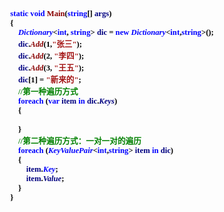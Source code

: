 <html>

<head>
<meta http-equiv=Content-Type content="text/html; charset=gb2312">
<meta name=Generator content="Microsoft Word 15 (filtered)">
<style>
<!--
 /* Font Definitions */
 @font-face
	{font-family:宋体;
	panose-1:2 1 6 0 3 1 1 1 1 1;}
@font-face
	{font-family:"Cambria Math";
	panose-1:2 4 5 3 5 4 6 3 2 4;}
@font-face
	{font-family:Calibri;
	panose-1:2 15 5 2 2 2 4 3 2 4;}
@font-face
	{font-family:新宋体;
	panose-1:2 1 6 9 3 1 1 1 1 1;}
@font-face
	{font-family:"\@新宋体";
	panose-1:2 1 6 9 3 1 1 1 1 1;}
@font-face
	{font-family:"\@宋体";
	panose-1:2 1 6 0 3 1 1 1 1 1;}
 /* Style Definitions */
 p.MsoNormal, li.MsoNormal, div.MsoNormal
	{margin:0cm;
	margin-bottom:.0001pt;
	text-align:justify;
	text-justify:inter-ideograph;
	font-size:10.5pt;
	font-family:"Calibri","sans-serif";}
.MsoChpDefault
	{font-family:"Calibri","sans-serif";}
 /* Page Definitions */
 @page WordSection1
	{size:595.3pt 841.9pt;
	margin:72.0pt 90.0pt 72.0pt 90.0pt;
	layout-grid:15.6pt;}
div.WordSection1
	{page:WordSection1;}
-->
</style>

</head>

<body lang=ZH-CN style='text-justify-trim:punctuation'>

<div class=WordSection1 style='layout-grid:15.6pt'>

<p class=MsoNormal align=left style='text-align:left;text-autospace:none'><b><span
lang=EN-US style='font-size:9.5pt;font-family:新宋体;color:black'>&nbsp;&nbsp;&nbsp;&nbsp;&nbsp;&nbsp;&nbsp;
</span></b><b><span lang=EN-US style='font-size:9.5pt;font-family:新宋体;
color:blue'>static</span></b><b><span lang=EN-US style='font-size:9.5pt;
font-family:新宋体;color:black'> </span></b><b><span lang=EN-US style='font-size:
9.5pt;font-family:新宋体;color:blue'>void</span></b><b><span lang=EN-US
style='font-size:9.5pt;font-family:新宋体;color:black'> </span></b><b><span
lang=EN-US style='font-size:9.5pt;font-family:新宋体;color:#880000'>Main</span></b><b><span
lang=EN-US style='font-size:9.5pt;font-family:新宋体;color:black'>(</span></b><b><span
lang=EN-US style='font-size:9.5pt;font-family:新宋体;color:blue'>string</span></b><b><span
lang=EN-US style='font-size:9.5pt;font-family:新宋体;color:black'>[] </span></b><b><span
lang=EN-US style='font-size:9.5pt;font-family:新宋体;color:navy'>args</span></b><b><span
lang=EN-US style='font-size:9.5pt;font-family:新宋体;color:black'>)</span></b></p>

<p class=MsoNormal align=left style='text-align:left;text-autospace:none'><b><span
lang=EN-US style='font-size:9.5pt;font-family:新宋体;color:black'>&nbsp;&nbsp;&nbsp;&nbsp;&nbsp;&nbsp;&nbsp;
{</span></b></p>

<p class=MsoNormal align=left style='text-align:left;text-autospace:none'><b><span
lang=EN-US style='font-size:9.5pt;font-family:新宋体;color:black'>&nbsp;&nbsp;&nbsp;&nbsp;&nbsp;&nbsp;&nbsp;&nbsp;&nbsp;&nbsp;&nbsp;
</span></b><b><i><span lang=EN-US style='font-size:9.5pt;font-family:新宋体;
color:blue'>Dictionary</span></i></b><b><span lang=EN-US style='font-size:9.5pt;
font-family:新宋体;color:black'>&lt;</span></b><b><span lang=EN-US
style='font-size:9.5pt;font-family:新宋体;color:blue'>int</span></b><b><span
lang=EN-US style='font-size:9.5pt;font-family:新宋体;color:black'>, </span></b><b><span
lang=EN-US style='font-size:9.5pt;font-family:新宋体;color:blue'>string</span></b><b><span
lang=EN-US style='font-size:9.5pt;font-family:新宋体;color:black'>&gt; </span></b><b><span
lang=EN-US style='font-size:9.5pt;font-family:新宋体;color:navy'>dic</span></b><b><span
lang=EN-US style='font-size:9.5pt;font-family:新宋体;color:black'> = </span></b><b><span
lang=EN-US style='font-size:9.5pt;font-family:新宋体;color:blue'>new</span></b><b><span
lang=EN-US style='font-size:9.5pt;font-family:新宋体;color:black'> </span></b><b><i><span
lang=EN-US style='font-size:9.5pt;font-family:新宋体;color:blue'>Dictionary</span></i></b><b><span
lang=EN-US style='font-size:9.5pt;font-family:新宋体;color:black'>&lt;</span></b><b><span
lang=EN-US style='font-size:9.5pt;font-family:新宋体;color:blue'>int</span></b><b><span
lang=EN-US style='font-size:9.5pt;font-family:新宋体;color:black'>,</span></b><b><span
lang=EN-US style='font-size:9.5pt;font-family:新宋体;color:blue'>string</span></b><b><span
lang=EN-US style='font-size:9.5pt;font-family:新宋体;color:black'>&gt;();</span></b></p>

<p class=MsoNormal align=left style='text-align:left;text-autospace:none'><b><span
lang=EN-US style='font-size:9.5pt;font-family:新宋体;color:black'>&nbsp;&nbsp;&nbsp;&nbsp;&nbsp;&nbsp;&nbsp;&nbsp;&nbsp;&nbsp;&nbsp;
</span></b><b><span lang=EN-US style='font-size:9.5pt;font-family:新宋体;
color:navy'>dic</span></b><b><span lang=EN-US style='font-size:9.5pt;
font-family:新宋体;color:black'>.</span></b><b><i><span lang=EN-US
style='font-size:9.5pt;font-family:新宋体;color:#880000'>Add</span></i></b><b><span
lang=EN-US style='font-size:9.5pt;font-family:新宋体;color:black'>(1,</span></b><b><span
lang=EN-US style='font-size:9.5pt;font-family:新宋体;color:#A31515'>&quot;</span></b><b><span
style='font-size:9.5pt;font-family:新宋体;color:#A31515'>张三<span lang=EN-US>&quot;</span></span></b><b><span
lang=EN-US style='font-size:9.5pt;font-family:新宋体;color:black'>);</span></b></p>

<p class=MsoNormal align=left style='text-align:left;text-autospace:none'><b><span
lang=EN-US style='font-size:9.5pt;font-family:新宋体;color:black'>&nbsp;&nbsp;&nbsp;&nbsp;&nbsp;&nbsp;&nbsp;&nbsp;&nbsp;&nbsp;&nbsp;
</span></b><b><span lang=EN-US style='font-size:9.5pt;font-family:新宋体;
color:navy'>dic</span></b><b><span lang=EN-US style='font-size:9.5pt;
font-family:新宋体;color:black'>.</span></b><b><i><span lang=EN-US
style='font-size:9.5pt;font-family:新宋体;color:#880000'>Add</span></i></b><b><span
lang=EN-US style='font-size:9.5pt;font-family:新宋体;color:black'>(2, </span></b><b><span
lang=EN-US style='font-size:9.5pt;font-family:新宋体;color:#A31515'>&quot;</span></b><b><span
style='font-size:9.5pt;font-family:新宋体;color:#A31515'>李四<span lang=EN-US>&quot;</span></span></b><b><span
lang=EN-US style='font-size:9.5pt;font-family:新宋体;color:black'>);</span></b></p>

<p class=MsoNormal align=left style='text-align:left;text-autospace:none'><b><span
lang=EN-US style='font-size:9.5pt;font-family:新宋体;color:black'>&nbsp;&nbsp;&nbsp;&nbsp;&nbsp;&nbsp;&nbsp;&nbsp;&nbsp;&nbsp;&nbsp;
</span></b><b><span lang=EN-US style='font-size:9.5pt;font-family:新宋体;
color:navy'>dic</span></b><b><span lang=EN-US style='font-size:9.5pt;
font-family:新宋体;color:black'>.</span></b><b><i><span lang=EN-US
style='font-size:9.5pt;font-family:新宋体;color:#880000'>Add</span></i></b><b><span
lang=EN-US style='font-size:9.5pt;font-family:新宋体;color:black'>(3, </span></b><b><span
lang=EN-US style='font-size:9.5pt;font-family:新宋体;color:#A31515'>&quot;</span></b><b><span
style='font-size:9.5pt;font-family:新宋体;color:#A31515'>王五<span lang=EN-US>&quot;</span></span></b><b><span
lang=EN-US style='font-size:9.5pt;font-family:新宋体;color:black'>);</span></b></p>

<p class=MsoNormal align=left style='text-align:left;text-autospace:none'><b><span
lang=EN-US style='font-size:9.5pt;font-family:新宋体;color:black'>&nbsp;&nbsp;&nbsp;&nbsp;&nbsp;&nbsp;&nbsp;&nbsp;&nbsp;&nbsp;&nbsp;
</span></b><b><span lang=EN-US style='font-size:9.5pt;font-family:新宋体;
color:navy'>dic</span></b><b><span lang=EN-US style='font-size:9.5pt;
font-family:新宋体;color:black'>[1] = </span></b><b><span lang=EN-US
style='font-size:9.5pt;font-family:新宋体;color:#A31515'>&quot;</span></b><b><span
style='font-size:9.5pt;font-family:新宋体;color:#A31515'>新来的<span lang=EN-US>&quot;</span></span></b><b><span
lang=EN-US style='font-size:9.5pt;font-family:新宋体;color:black'>;</span></b></p>

<p class=MsoNormal align=left style='text-align:left;text-autospace:none'><b><span
lang=EN-US style='font-size:9.5pt;font-family:新宋体;color:black'>&nbsp;&nbsp;&nbsp;&nbsp;&nbsp;&nbsp;&nbsp;&nbsp;&nbsp;&nbsp;&nbsp;
</span></b><b><span lang=EN-US style='font-size:9.5pt;font-family:新宋体;
color:green'>//</span></b><b><span style='font-size:9.5pt;font-family:新宋体;
color:green'>第一种遍历方式</span></b></p>

<p class=MsoNormal align=left style='text-align:left;text-autospace:none'><b><span
lang=EN-US style='font-size:9.5pt;font-family:新宋体;color:black'>&nbsp;&nbsp;&nbsp;&nbsp;&nbsp;&nbsp;&nbsp;&nbsp;&nbsp;&nbsp;&nbsp;
</span></b><b><span lang=EN-US style='font-size:9.5pt;font-family:新宋体;
color:blue'>foreach</span></b><b><span lang=EN-US style='font-size:9.5pt;
font-family:新宋体;color:black'> (</span></b><b><span lang=EN-US style='font-size:
9.5pt;font-family:新宋体;color:blue'>var</span></b><b><span lang=EN-US
style='font-size:9.5pt;font-family:新宋体;color:black'> </span></b><b><span
lang=EN-US style='font-size:9.5pt;font-family:新宋体;color:navy'>item</span></b><b><span
lang=EN-US style='font-size:9.5pt;font-family:新宋体;color:black'> </span></b><b><span
lang=EN-US style='font-size:9.5pt;font-family:新宋体;color:blue'>in</span></b><b><span
lang=EN-US style='font-size:9.5pt;font-family:新宋体;color:black'> </span></b><b><span
lang=EN-US style='font-size:9.5pt;font-family:新宋体;color:navy'>dic</span></b><b><span
lang=EN-US style='font-size:9.5pt;font-family:新宋体;color:black'>.</span></b><b><i><span
lang=EN-US style='font-size:9.5pt;font-family:新宋体;color:navy'>Keys</span></i></b><b><span
lang=EN-US style='font-size:9.5pt;font-family:新宋体;color:black'>)</span></b></p>

<p class=MsoNormal align=left style='text-align:left;text-autospace:none'><b><span
lang=EN-US style='font-size:9.5pt;font-family:新宋体;color:black'>&nbsp;&nbsp;&nbsp;&nbsp;&nbsp;&nbsp;&nbsp;&nbsp;&nbsp;&nbsp;&nbsp;
{</span></b></p>

<p class=MsoNormal align=left style='text-align:left;text-autospace:none'><b><span
lang=EN-US style='font-size:9.5pt;font-family:新宋体;color:black'>&nbsp;</span></b></p>

<p class=MsoNormal align=left style='text-align:left;text-autospace:none'><b><span
lang=EN-US style='font-size:9.5pt;font-family:新宋体;color:black'>&nbsp;&nbsp;&nbsp;&nbsp;&nbsp;&nbsp;&nbsp;&nbsp;&nbsp;&nbsp;&nbsp;
}</span></b></p>

<p class=MsoNormal align=left style='text-align:left;text-autospace:none'><b><span
lang=EN-US style='font-size:9.5pt;font-family:新宋体;color:black'>&nbsp;&nbsp;&nbsp;&nbsp;&nbsp;&nbsp;&nbsp;&nbsp;&nbsp;&nbsp;&nbsp;
</span></b><b><span lang=EN-US style='font-size:9.5pt;font-family:新宋体;
color:green'>//</span></b><b><span style='font-size:9.5pt;font-family:新宋体;
color:green'>第二种遍历方式：一对一对的遍历</span></b></p>

<p class=MsoNormal align=left style='text-align:left;text-autospace:none'><b><span
lang=EN-US style='font-size:9.5pt;font-family:新宋体;color:black'>&nbsp;&nbsp;&nbsp;&nbsp;&nbsp;&nbsp;&nbsp;&nbsp;&nbsp;&nbsp;&nbsp;
</span></b><b><span lang=EN-US style='font-size:9.5pt;font-family:新宋体;
color:blue'>foreach</span></b><b><span lang=EN-US style='font-size:9.5pt;
font-family:新宋体;color:black'> (</span></b><b><i><span lang=EN-US
style='font-size:9.5pt;font-family:新宋体;color:blue'>KeyValuePair</span></i></b><b><span
lang=EN-US style='font-size:9.5pt;font-family:新宋体;color:black'>&lt;</span></b><b><span
lang=EN-US style='font-size:9.5pt;font-family:新宋体;color:blue'>int</span></b><b><span
lang=EN-US style='font-size:9.5pt;font-family:新宋体;color:black'>,</span></b><b><span
lang=EN-US style='font-size:9.5pt;font-family:新宋体;color:blue'>string</span></b><b><span
lang=EN-US style='font-size:9.5pt;font-family:新宋体;color:black'>&gt; </span></b><b><span
lang=EN-US style='font-size:9.5pt;font-family:新宋体;color:navy'>item</span></b><b><span
lang=EN-US style='font-size:9.5pt;font-family:新宋体;color:black'> </span></b><b><span
lang=EN-US style='font-size:9.5pt;font-family:新宋体;color:blue'>in</span></b><b><span
lang=EN-US style='font-size:9.5pt;font-family:新宋体;color:black'> </span></b><b><span
lang=EN-US style='font-size:9.5pt;font-family:新宋体;color:navy'>dic</span></b><b><span
lang=EN-US style='font-size:9.5pt;font-family:新宋体;color:black'>)</span></b></p>

<p class=MsoNormal align=left style='text-align:left;text-autospace:none'><b><span
lang=EN-US style='font-size:9.5pt;font-family:新宋体;color:black'>&nbsp;&nbsp;&nbsp;&nbsp;&nbsp;&nbsp;&nbsp;&nbsp;&nbsp;&nbsp;&nbsp;
{</span></b></p>

<p class=MsoNormal align=left style='text-align:left;text-autospace:none'><b><span
lang=EN-US style='font-size:9.5pt;font-family:新宋体;color:black'>&nbsp;&nbsp;&nbsp;&nbsp;&nbsp;&nbsp;&nbsp;&nbsp;&nbsp;&nbsp;&nbsp;&nbsp;&nbsp;&nbsp;&nbsp;
</span></b><b><span lang=EN-US style='font-size:9.5pt;font-family:新宋体;
color:navy'>item</span></b><b><span lang=EN-US style='font-size:9.5pt;
font-family:新宋体;color:black'>.</span></b><b><i><span lang=EN-US
style='font-size:9.5pt;font-family:新宋体;color:blue'>Key</span></i></b><b><span
lang=EN-US style='font-size:9.5pt;font-family:新宋体;color:black'>;</span></b></p>

<p class=MsoNormal align=left style='text-align:left;text-autospace:none'><b><span
lang=EN-US style='font-size:9.5pt;font-family:新宋体;color:black'>&nbsp;&nbsp;&nbsp;&nbsp;&nbsp;&nbsp;&nbsp;&nbsp;&nbsp;&nbsp;&nbsp;&nbsp;&nbsp;&nbsp;&nbsp;
</span></b><b><span lang=EN-US style='font-size:9.5pt;font-family:新宋体;
color:navy'>item</span></b><b><span lang=EN-US style='font-size:9.5pt;
font-family:新宋体;color:black'>.</span></b><b><i><span lang=EN-US
style='font-size:9.5pt;font-family:新宋体;color:navy'>Value</span></i></b><b><span
lang=EN-US style='font-size:9.5pt;font-family:新宋体;color:black'>;</span></b></p>

<p class=MsoNormal align=left style='text-align:left;text-autospace:none'><b><span
lang=EN-US style='font-size:9.5pt;font-family:新宋体;color:black'>&nbsp;&nbsp;&nbsp;&nbsp;&nbsp;&nbsp;&nbsp;&nbsp;&nbsp;&nbsp;&nbsp;
}</span></b></p>

<p class=MsoNormal><b><span lang=EN-US style='font-size:9.5pt;font-family:新宋体;
color:black'>&nbsp;&nbsp;&nbsp;&nbsp;&nbsp;&nbsp;&nbsp; }</span></b></p>

</div>

</body>

</html>

